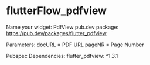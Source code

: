 # flutterFlow_pdfview

Name your widget: PdfView
pub.dev package: https://pub.dev/packages/flutter_pdfview

Parameters: 
docURL = PDF URL
pageNR = Page Number

Pubspec Dependencies:
flutter_pdfview: ^1.3.1
